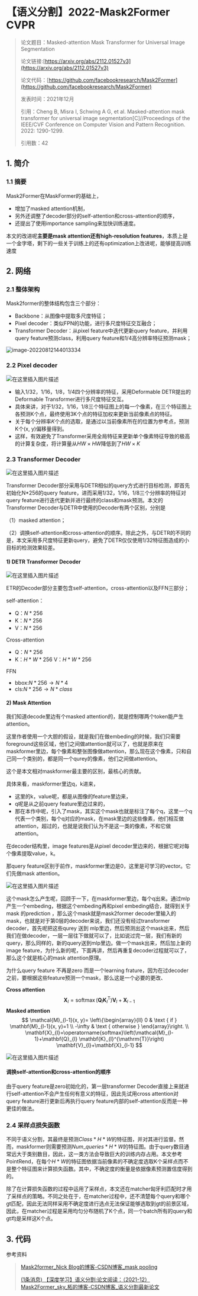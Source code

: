 # 【语义分割】2022-Mask2Former CVPR

> 论文题目：Masked-attention Mask Transformer for Universal Image Segmentation
>
> 论文链接:[https://arxiv.org/abs/2112.01527v3](https://arxiv.org/abs/2112.01527v3)
>
> 论文代码：[https://github.com/facebookresearch/Mask2Former](https://github.com/facebookresearch/Mask2Former)
>
> 发表时间：2021年12月
>
> 引用：Cheng B, Misra I, Schwing A G, et al. Masked-attention mask transformer for universal image segmentation[C]//Proceedings of the IEEE/CVF Conference on Computer Vision and Pattern Recognition. 2022: 1290-1299.
>
> 引用数：42



## 1. 简介



### 1.1 摘要

Mask2Former在MaskFormer的基础上，

* 增加了masked attention机制，
* 另外还调整了decoder部分的self-attention和cross-attention的顺序，
* 还提出了使用importance sampling来加快训练速度。

本文的改进呢**主要是mask attention还有high-resolution features**，本质上是一个金字塔，剩下的一些关于训练上的还有optimization上改进呢，能够提高训练速度





## 2. 网络



### 2.1 整体架构

Mask2former的整体结构包含三个部分：

* Backbone：从图像中提取多尺度特征；
* Pixel decoder：类似FPN的功能，进行多尺度特征交互融合；
* Transformer Decoder：从pixel feature中迭代更新query feature，并利用query feature预测class，利用query feature和1/4高分辨率特征预测mask；



![image-20220812144013334](picture/image-20220812144013334.png)





### 2.2 Pixel decoder

![在这里插入图片描述](picture/12e819b967b64e3097836731b638c9cc.png)



* 输入1/32，1/16，1/8，1/4四个分辨率的特征，采用Deformable DETR提出的Deformable Transformer进行多尺度特征交互。
* 具体来讲，对于1/32，1/16，1/8三个特征图上的每一个像素，在三个特征图上各预测K个点，最终使用3K个点的特征加权来更新当前像素点的特征。
* 关于每个分辨率$K$个点的选取，是通过以当前像素所在的位置为参考点，预测K个(x, y)偏移量得到。
* 这样，有效避免了Transformer采用全局特征来更新单个像素特征导致的极高的计算复杂度，将计算量从$HW\times HW$降低到了$HW\times K$





### 2.3 Transformer Decoder



![在这里插入图片描述](picture/0cc16722e9d941df9106b19c9ee8e222.png)

Transformer Decoder部分采用与DETR相似的query方式进行目标检测，即首先初始化N*256的query feature，进而采用1/32，1/16，1/8三个分辨率的特征对query feature进行迭代更新并进行最终的class和mask预测。本文的Transformer Decoder与DETR中使用的Decoder有两个区别，分别是

（1）masked attention；

（2）调换self-attention和cross-attention的顺序。除此之外，与DETR的不同的是，本文采用多尺度特征更新query，避免了DETR仅仅使用1/32特征图造成的小目标的检测效果较差。



#### 1) DETR Transformer Decoder

![在这里插入图片描述](picture/138afb09b0394385a0f648ff05c954c8.png)



ETR的Decoder部分主要包含self-attention，cross-attention以及FFN三部分；

self-attention：

* Q：$N*256$
* K：$N*256$
* V：$N*256$

Cross-attention

* Q：$N*256$
* K：$H*W*256$
  V：$H*W*256$

FFN

* bbox:$N*256 \rightarrow N*4$
* cls:$N*256 \rightarrow N*class$
  



#### 2) Mask Attention

我们知道decode里边有个masked attention的，就是控制哪两个token能产生attention。

这里作者使用一个大胆的假设，就是我们在做embeding的时候，我们只需要foreground这些区域，他们之间做attention就可以了，也就是原来在maskformer里边，每个像素和整张图像做attention，那么现在这个像素，只和自己同一个类别的，都是同一个qurey的像素，他们之间做attention。

这个是本文相对maskformer最主要的区别，最核心的贡献。

具体来看，maskformer里边q，k进来，

* 这里的k，value呢，都是从图像的feature里边来，
* q呢是从之前query feature里边过来的，
* 那在本作中呢，引入了mask，其实这个mask也就是标注了每个q，这里一个q代表一个类别，每个q对应的mask，在mask里边的这些像素，他们相互做attention，超过的，也就是说我们认为不是这一类的像素，不和它做attention。

在decoder结构里，image features是从pixel decoder里边来的，根据它呢对每个像素提取value，k。

那query feature区别于前作，maskformer里边是0，这里是可学习的vector。它们先做mask attention。



![在这里插入图片描述](picture/12d38e8b448d4b5591da0f93ebfec69f.png)

这个mask怎么产生呢，回顾于一下，在maskformer里边，每个q出来。通过mlp产生一个embeding，根据这个embeding再和pixel embeding结合，就得到关于mask 的prediction ，那么这个mask就是mask2former decoder里输入的mask，也就是对于第0层的decoder来说，我们还没有经过transformer decoder，首先呢把这些qurey 送到 mlp里边，然后预测出这个mask出来，然后我们在做decoder，一层一层往下做就可以了，比如说过完一层，我们有新的query，那么同样的，新的query送到mlp里边。做一个mask出来，然后加上新的image feature，为什么新的呢，下面再讲，然后再重复decoder过程就可以了，那么这个就是核心的mask attention原理。

为什么query feature 不再是zero 而是一个learning frature，因为在过decoder之前，要根据这些feature预测一个mask，那么这是一个必要的更改、

**Cross attention**
$$
\mathbf{X}_{l}=\operatorname{softmax}\left(\mathbf{Q}_{l} \mathbf{K}_{l}^{\mathrm{T}}\right) \mathbf{V}_{l}+\mathbf{X}_{l-1}
$$
**Masked attention**
$$
\mathcal{M}_{l-1}(x, y)=
\left\{\begin{array}{ll}
0 & \text { if } \mathbf{M}_{l-1}(x, y)=1 \\
-\infty & \text { otherwise }
\end{array}\right.
\\ \mathbf{X}_{l}=\operatorname{softmax}\left(\mathcal{M}_{l-1}+\mathbf{Q}_{l} \mathbf{K}_{l}^{\mathrm{T}}\right) \mathbf{V}_{l}+\mathbf{X}_{l-1}
$$


![在这里插入图片描述](picture/5ba97540776e4245bb69ddf2c26b7463.png)



#### 调换self-attention和cross-attention的顺序

由于query feature是zero初始化的，第一层transformer Decoder直接上来就进行self-attention不会产生任何有意义的特征，因此先试用cross attention对query feature进行更新后再执行query feature内部的self-attention反而是一种更佳的做法。



### 2.4 采样点损失函数

不同于语义分割，其最终是预测$Class*H*W$的特征图，并对其进行监督。然而，maskformer则需要预测$Num\_queries*H*W$的特征图。由于query数目通常远大于类别数目，因此，这一类方法会导致巨大的训练内存占用。本文参考PointRend，在每个$H*W$的特征图依据当前像素的不确定度选取K个采样点而不是整个特征图来计算损失函数。其中，不确定度的衡量是依据像素预测置信度得到的。



除了在计算损失函数的过程中运用了采样点，本文还在matcher匈牙利匹配时才用了采样点的策略。不同之处在于，在matcher过程中，还不清楚每个query和哪个gt匹配，因此无法同样采用不确定度进行选点无法保证能够选取到gt的前景区域，因此，在matcher过程是采用均匀分布随机了K个点，同一个batch所有的query和gt均是采样这K个点。




## 3. 代码





参考资料

> [Mask2former_Nick Blog的博客-CSDN博客_mask pooling](https://blog.csdn.net/xijuezhu8128/article/details/124661079)
>
> [(1条消息) 【深度学习】语义分割:论文阅读：（2021-12）Mask2Former_sky_柘的博客-CSDN博客_语义分割最新论文](https://blog.csdn.net/zhe470719/article/details/125105590)
